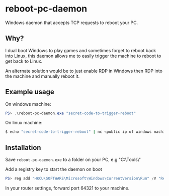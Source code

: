 # reboot-pc-daemon

Windows daemon that accepts TCP requests to reboot your PC.

## Why?

I dual boot Windows to play games and sometimes forget to reboot back into Linux, this daemon allows me to easily trigger the machine to reboot to get back to Linux.

An alternate solution would be to just enable RDP in Windows then RDP into the machine and manually reboot it.

## Example usage

On windows machine:

```powershell
PS> .\reboot-pc-daemon.exe "secret-code-to-trigger-reboot"
```

On linux machine:

```bash
$ echo "secret-code-to-trigger-reboot" | nc <public ip of windows machine> 64321
```

## Installation

Save `reboot-pc-daemon.exe` to a folder on your PC, e.g "C:\\Tools\\"

Add a registry key to start the daemon on boot

```powershell
PS> reg add "HKCU\SOFTWARE\Microsoft\Windows\CurrentVersion\Run" /V "Reboot PC Daemon" /t REG_SZ /F /D """C:\Tools\reboot-pc-daemon.exe"" ""my-secret-code"""
```

In your router settings, forward port 64321 to your machine.

